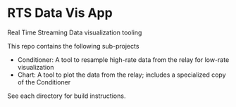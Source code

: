 # RTS Data Vis App

Real Time Streaming Data visualization tooling

This repo contains the following sub-projects

- Conditioner: A tool to resample high-rate data from the relay for low-rate visualization
- Chart: A tool to plot the data from the relay; includes a specialized copy of the Conditioner

See each directory for build instructions.


